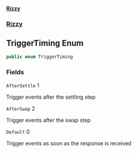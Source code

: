 #### [Rizzy](index.md 'index')
### [Rizzy](Rizzy.md 'Rizzy')

## TriggerTiming Enum

```csharp
public enum TriggerTiming
```
### Fields

<a name='Rizzy.TriggerTiming.AfterSettle'></a>

`AfterSettle` 1

Trigger events after the settling step

<a name='Rizzy.TriggerTiming.AfterSwap'></a>

`AfterSwap` 2

Trigger events after the swap step

<a name='Rizzy.TriggerTiming.Default'></a>

`Default` 0

Trigger events as soon as the response is received